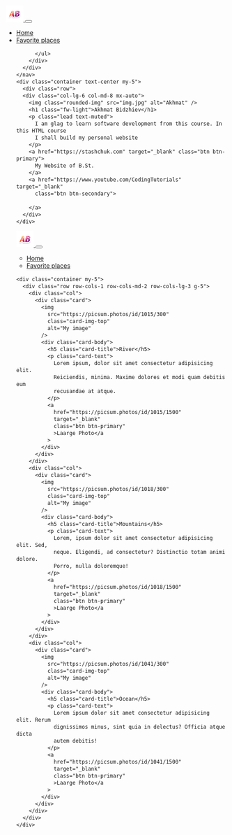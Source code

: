 <!DOCTYPE html>
<html lang="en">
  <head>
    <meta charset="UTF-8" />
    <meta name="viewport" content="width=device-width, initial-scale=1.0" />
    <title>Akhmat Bidzhiev</title>
    <link
      href="https://cdn.jsdelivr.net/npm/bootstrap@5.1.3/dist/css/bootstrap.min.css"
      rel="stylesheet"
      integrity="sha384-1BmE4kWBq78iYhFldvKuhfTAU6auU8tT94WrHftjDbrCEXSU1oBoqyl2QvZ6jIW3"
      crossorigin="anonymous" />
    <script src="https://cdn.jsdelivr.net/npm/bootstrap@5.1.3/dist/js/bootstrap.bundle.min.js" integrity="sha384-ka7Sk0Gln4gmtz2MlQnikT1wXgYsOg+OMhuP+IlRH9sENBO0LRn5q+8nbTov4+1p" 
    crossorigin="anonymous"></script>
    <link rel="apple-touch-icon" sizes="180x180" href="/apple-touch-icon.png" />
    <link rel="icon" type="image/png" sizes="32x32" href="/favicon-32x32.png" />
    <link rel="icon" type="image/png" sizes="16x16" href="/favicon-16x16.png" />
    <link rel="manifest" href="/site.webmanifest" />
    <style>
     .rounded-img {
        width: 60%;
        border-radius: 50%;
        box-shadow: 0 0 10px rgba(0, 0, 0, 0.4);
        padding: 0.6em;
        margin-bottom: 1em
      } 
    </style>
  </head>
  <body>
    <nav class="navbar navbar-expand-lg navbar-dark bg-dark">
      <div class="container">
        <a class="navbar-brand p-0" href="/">
          <img src="AB.png" alt="AB"width="40" />
        </a>
        <button class="navbar-toggler" type="button" data-bs-toggle="collapse" data-bs-target="#navbarNav" aria-controls="navbarNav" aria-expanded="false" aria-label="Toggle navigation">
          <span class="navbar-toggler-icon"></span>
        </button>
        <div class="collapse navbar-collapse" id="navbarNav">
          <ul class="navbar-nav">
            <li class="nav-item">
              <a class="nav-link active" aria-current="page" href="/">Home</a>
            </li>
            <li class="nav-item">
              <a class="nav-link" href="places.html">Favorite places</a>
            </li>
           
          </ul>
        </div>
      </div>
    </nav>
    <div class="container text-center my-5">
      <div class="row">
      <div class="col-lg-6 col-md-8 mx-auto">
        <img class="rounded-img" src="img.jpg" alt="Akhmat" />
        <h1 class="fw-light">Akhmat Bidzhiev</h1>
        <p class="lead text-muted">
          I am glag to learn software development from this course. In this HTML course
          I shall build my personal website
        </p>
        <a href="https://stashchuk.com" target="_blank" class="btn btn-primary"> 
          My Website of B.St.
        </a>
        <a href="https://www.youtube.com/CodingTutorials" target="_blank" 
          class="btn btn-secondary">
         
        </a>
      </div>
    </div>
  </body>
</html>
<!DOCTYPE html>
<html lang="en">
  <head>
    <meta charset="UTF-8" />
    <meta name="viewport" content="width=device-width, initial-scale=1.0" />
    <title>My favorite places</title>
    <link
      href="https://cdn.jsdelivr.net/npm/bootstrap@5.1.3/dist/css/bootstrap.min.css"
      rel="stylesheet"
      integrity="sha384-1BmE4kWBq78iYhFldvKuhfTAU6auU8tT94WrHftjDbrCEXSU1oBoqyl2QvZ6jIW3"
      crossorigin="anonymous"
    />
    <script
      src="https://cdn.jsdelivr.net/npm/bootstrap@5.1.3/dist/js/bootstrap.bundle.min.js"
      integrity="sha384-ka7Sk0Gln4gmtz2MlQnikT1wXgYsOg+OMhuP+IlRH9sENBO0LRn5q+8nbTov4+1p"
      crossorigin="anonymous"
    ></script>
    <link rel="apple-touch-icon" sizes="180x180" href="/apple-touch-icon.png" />
    <link rel="icon" type="image/png" sizes="32x32" href="/favicon-32x32.png" />
    <link rel="icon" type="image/png" sizes="16x16" href="/favicon-16x16.png" />
    <link rel="manifest" href="/site.webmanifest" />
    <style>
      .card {
        border-radius: 1em;
        text-align: center;
        padding: 1em;
      }
      .card:hover {
        background-color: rgba(0, 0, 0, 0.1);
      }
      .card img {
        border-radius: 50%;
        width: 60%;
        margin: auto;
      }
    </style>
  </head>
  <body>
    <nav class="navbar navbar-expand-lg navbar-dark bg-dark">
      <div class="container">
        <a class="navbar-brand p-0" href="/">
          <img src="AB.png" alt="AB" width="40" />
        </a>
        <button
          class="navbar-toggler"
          type="button"
          data-bs-toggle="collapse"
          data-bs-target="#navbarNav"
          aria-controls="navbarNav"
          aria-expanded="false"
          aria-label="Toggle navigation"
        >
          <span class="navbar-toggler-icon"></span>
        </button>
        <div class="collapse navbar-collapse" id="navbarNav">
          <ul class="navbar-nav">
            <li class="nav-item">
              <a class="nav-link" aria-current="page" href="/">Home</a>
            </li>
            <li class="nav-item">
              <a class="nav-link active" href="places.html">Favorite places</a>
            </li>
          </ul>
        </div>
      </div>
    </nav>

    <div class="container my-5">
      <div class="row row-cols-1 row-cols-md-2 row-cols-lg-3 g-5">
        <div class="col">
          <div class="card">
            <img
              src="https://picsum.photos/id/1015/300"
              class="card-img-top"
              alt="My image"
            />
            <div class="card-body">
              <h5 class="card-title">River</h5>
              <p class="card-text">
                Lorem ipsum, dolor sit amet consectetur adipisicing elit.
                Reiciendis, minima. Maxime dolores et modi quam debitis eum
                recusandae at atque.
              </p>
              <a
                href="https://picsum.photos/id/1015/1500"
                target="_blank"
                class="btn btn-primary"
                >Laarge Photo</a
              >
            </div>
          </div>
        </div>
        <div class="col">
          <div class="card">
            <img
              src="https://picsum.photos/id/1018/300"
              class="card-img-top"
              alt="My image"
            />
            <div class="card-body">
              <h5 class="card-title">Mountains</h5>
              <p class="card-text">
                Lorem, ipsum dolor sit amet consectetur adipisicing elit. Sed,
                neque. Eligendi, ad consectetur? Distinctio totam animi dolore.
                Porro, nulla doloremque!
              </p>
              <a
                href="https://picsum.photos/id/1018/1500"
                target="_blank"
                class="btn btn-primary"
                >Laarge Photo</a
              >
            </div>
          </div>
        </div>
        <div class="col">
          <div class="card">
            <img
              src="https://picsum.photos/id/1041/300"
              class="card-img-top"
              alt="My image"
            />
            <div class="card-body">
              <h5 class="card-title">Ocean</h5>
              <p class="card-text">
                Lorem ipsum dolor sit amet consectetur adipisicing elit. Rerum
                dignissimos minus, sint quia in delectus? Officia atque dicta
                autem debitis!
              </p>
              <a
                href="https://picsum.photos/id/1041/1500"
                target="_blank"
                class="btn btn-primary"
                >Laarge Photo</a
              >
            </div>
          </div>
        </div>
      </div>
    </div>
  </body>
</html>

